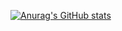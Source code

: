 [![Anurag's GitHub stats](https://github-readme-stats.vercel.app/api?username=tobynorhave)](https://github.com/anuraghazra/github-readme-stats)

<!--
**TobyNorhave/TobyNorhave** is a ✨ _special_ ✨ repository because its `README.md` (this file) appears on your GitHub profile.

Here are some ideas to get you started:

- 🔭 I’m currently working on ...
- 🌱 I’m currently learning ...
- 👯 I’m looking to collaborate on ...
- 🤔 I’m looking for help with ...
- 💬 Ask me about ...
- 📫 How to reach me: ...
- 😄 Pronouns: ...
- ⚡ Fun fact: ...
-->
